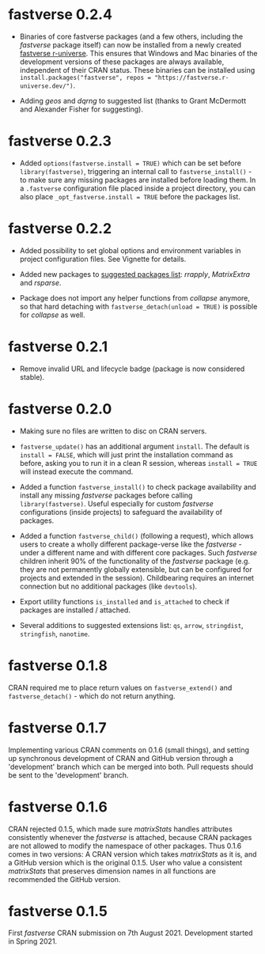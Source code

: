 # fastverse 0.2.4

* Binaries of core fastverse packages (and a few others, including the *fastverse* package itself) can now be installed from a newly created [fastverse r-universe](https://fastverse.r-universe.dev/). This ensures that Windows and Mac binaries of the development versions of these packages are always available, independent of their CRAN status. These binaries can be installed using `install.packages("fastverse", repos = "https://fastverse.r-universe.dev/")`.

* Adding *geos* and *dqrng* to suggested list (thanks to Grant McDermott and Alexander Fisher for suggesting). 

# fastverse 0.2.3

* Added `options(fastverse.install = TRUE)` which can be set before `library(fastverse)`, triggering an internal call to `fastverse_install()` - to make sure any missing packages are installed before loading them. In a `.fastverse` configuration file placed inside a project directory, you can also place `_opt_fastverse.install = TRUE` before the packages list. 

# fastverse 0.2.2

* Added possibility to set global options and environment variables in project configuration files. See Vignette for details. 

* Added new packages to [suggested packages list](https://fastverse.github.io/fastverse/#suggested-extensions): *rrapply*, *MatrixExtra* and *rsparse*.

* Package does not import any helper functions from *collapse* anymore, so that hard detaching with `fastverse_detach(unload = TRUE)` is possible for *collapse* as well.

# fastverse 0.2.1

* Remove invalid URL and lifecycle badge (package is now considered stable).

# fastverse 0.2.0

* Making sure no files are written to disc on CRAN servers. 

* `fastverse_update()` has an additional argument `install`. The default is `install = FALSE`, which will just print the installation command as before, asking you to run it in a clean R session, whereas `install = TRUE` will instead execute the command. 

* Added a function `fastverse_install()` to check package availability and install any missing *fastverse* packages before calling `library(fastverse)`. Useful especially for custom *fastverse* configurations (inside projects) to safeguard the availability of packages.

* Added a function `fastverse_child()` (following a request), which allows users to create a wholly different package-verse like the *fastverse* - under a different name and with different core packages. Such *fastverse* children inherit 90% of the functionality of the *fastverse* package (e.g. they are not permanently globally extensible, but can be configured for projects and extended in the session). Childbearing requires an internet connection but no additional packages (like `devtools`). 

* Export utility functions `is_installed` and `is_attached` to check if packages are installed / attached. 

* Several additions to suggested extensions list: `qs`, `arrow`, `stringdist`, `stringfish`, `nanotime`.

# fastverse 0.1.8
CRAN required me to place return values on `fastverse_extend()` and `fastverse_detach()` - which do not return anything.

# fastverse 0.1.7
Implementing various CRAN comments on 0.1.6 (small things), and setting up synchronous development of CRAN and GitHub version through a 'development' branch which can be merged into both. Pull requests should be sent to the 'development' branch. 

# fastverse 0.1.6
CRAN rejected 0.1.5, which made sure *matrixStats* handles attributes consistently whenever the *fastverse* is attached, because CRAN packages are not allowed to modify the namespace of other packages. Thus 0.1.6 comes in two versions: A CRAN version which takes *matrixStats* as it is, and a GitHub version which is the original 0.1.5. User who value a consistent *matrixStats* that preserves dimension names in all functions are recommended the GitHub version. 

# fastverse 0.1.5
First *fastverse* CRAN submission on 7th August 2021. Development started in Spring 2021. 
